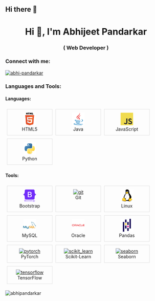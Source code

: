## Hi there 👋

<!--
**abhipandarkar/abhipandarkar** is a ✨ _special_ ✨ repository because its `README.md` (this file) appears on your GitHub profile.

Here are some ideas to get you started:

- 🔭 I’m currently working on ...
- 🌱 I’m currently learning ...
- 👯 I’m looking to collaborate on ...
- 🤔 I’m looking for help with ...
- 💬 Ask me about ...
- 📫 How to reach me: ...
- 😄 Pronouns: ...
- ⚡ Fun fact: ...
-->
<h1 align="center">Hi 👋, I'm Abhijeet Pandarkar</h1>
<h3 align="center">( Web Developer )</h3>

<h3 align="left">Connect with me:</h3>
<p align="left">
<a href="https://www.linkedin.com/in/abhi-pandarkar-b13052250/" target="blank"><img align="center" src="https://raw.githubusercontent.com/rahuldkjain/github-profile-readme-generator/master/src/images/icons/Social/linked-in-alt.svg" alt="abhi-pandarkar" height="30" width="40" /></a>
</p>
<h3 align="left">Languages and Tools:</h3>

<h4 align="left">Languages:</h4>
<div align="left" style="display: flex; flex-wrap: wrap; justify-content: flex-start;">
  <div style="border: 1px solid #ddd; padding: 10px; margin: 5px; text-align: center; width: 120px;">
    <a href="https://www.w3.org/html/" target="_blank" rel="noreferrer">
      <img src="https://raw.githubusercontent.com/devicons/devicon/master/icons/html5/html5-original-wordmark.svg" alt="html5" width="40" height="40"/>
    </a>
    <div>HTML5</div>
  </div>
  <div style="border: 1px solid #ddd; padding: 10px; margin: 5px; text-align: center; width: 120px;">
    <a href="https://www.java.com" target="_blank" rel="noreferrer">
      <img src="https://raw.githubusercontent.com/devicons/devicon/master/icons/java/java-original.svg" alt="java" width="40" height="40"/>
    </a>
    <div>Java</div>
  </div>
  <div style="border: 1px solid #ddd; padding: 10px; margin: 5px; text-align: center; width: 120px;">
    <a href="https://developer.mozilla.org/en-US/docs/Web/JavaScript" target="_blank" rel="noreferrer">
      <img src="https://raw.githubusercontent.com/devicons/devicon/master/icons/javascript/javascript-original.svg" alt="javascript" width="40" height="40"/>
    </a>
    <div>JavaScript</div>
  </div>
  <div style="border: 1px solid #ddd; padding: 10px; margin: 5px; text-align: center; width: 120px;">
    <a href="https://www.python.org" target="_blank" rel="noreferrer">
      <img src="https://raw.githubusercontent.com/devicons/devicon/master/icons/python/python-original.svg" alt="python" width="40" height="40"/>
    </a>
    <div>Python</div>
  </div>
</div>

<h4 align="left">Tools:</h4>
<div align="left" style="display: flex; flex-wrap: wrap; justify-content: flex-start;">
  <div style="border: 1px solid #ddd; padding: 10px; margin: 5px; text-align: center; width: 120px;">
    <a href="https://getbootstrap.com" target="_blank" rel="noreferrer">
      <img src="https://raw.githubusercontent.com/devicons/devicon/master/icons/bootstrap/bootstrap-plain-wordmark.svg" alt="bootstrap" width="40" height="40"/>
    </a>
    <div>Bootstrap</div>
  </div>
  <div style="border: 1px solid #ddd; padding: 10px; margin: 5px; text-align: center; width: 120px;">
    <a href="https://git-scm.com/" target="_blank" rel="noreferrer">
      <img src="https://www.vectorlogo.zone/logos/git-scm/git-scm-icon.svg" alt="git" width="40" height="40"/>
    </a>
    <div>Git</div>
  </div>
  <div style="border: 1px solid #ddd; padding: 10px; margin: 5px; text-align: center; width: 120px;">
    <a href="https://www.linux.org/" target="_blank" rel="noreferrer">
      <img src="https://raw.githubusercontent.com/devicons/devicon/master/icons/linux/linux-original.svg" alt="linux" width="40" height="40"/>
    </a>
    <div>Linux</div>
  </div>
  <div style="border: 1px solid #ddd; padding: 10px; margin: 5px; text-align: center; width: 120px;">
    <a href="https://www.mysql.com/" target="_blank" rel="noreferrer">
      <img src="https://raw.githubusercontent.com/devicons/devicon/master/icons/mysql/mysql-original-wordmark.svg" alt="mysql" width="40" height="40"/>
    </a>
    <div>MySQL</div>
  </div>
  <div style="border: 1px solid #ddd; padding: 10px; margin: 5px; text-align: center; width: 120px;">
    <a href="https://www.oracle.com/" target="_blank" rel="noreferrer">
      <img src="https://raw.githubusercontent.com/devicons/devicon/master/icons/oracle/oracle-original.svg" alt="oracle" width="40" height="40"/>
    </a>
    <div>Oracle</div>
  </div>
  <div style="border: 1px solid #ddd; padding: 10px; margin: 5px; text-align: center; width: 120px;">
    <a href="https://pandas.pydata.org/" target="_blank" rel="noreferrer">
      <img src="https://raw.githubusercontent.com/devicons/devicon/2ae2a900d2f041da66e950e4d48052658d850630/icons/pandas/pandas-original.svg" alt="pandas" width="40" height="40"/>
    </a>
    <div>Pandas</div>
  </div>
  <div style="border: 1px solid #ddd; padding: 10px; margin: 5px; text-align: center; width: 120px;">
    <a href="https://pytorch.org/" target="_blank" rel="noreferrer">
      <img src="https://www.vectorlogo.zone/logos/pytorch/pytorch-icon.svg" alt="pytorch" width="40" height="40"/>
    </a>
    <div>PyTorch</div>
  </div>
  <div style="border: 1px solid #ddd; padding: 10px; margin: 5px; text-align: center; width: 120px;">
    <a href="https://scikit-learn.org/" target="_blank" rel="noreferrer">
      <img src="https://upload.wikimedia.org/wikipedia/commons/0/05/Scikit_learn_logo_small.svg" alt="scikit_learn" width="40" height="40"/>
    </a>
    <div>Scikit-Learn</div>
  </div>
  <div style="border: 1px solid #ddd; padding: 10px; margin: 5px; text-align: center; width: 120px;">
    <a href="https://seaborn.pydata.org/" target="_blank" rel="noreferrer">
      <img src="https://seaborn.pydata.org/_images/logo-mark-lightbg.svg" alt="seaborn" width="40" height="40"/>
    </a>
    <div>Seaborn</div>
  </div>
  <div style="border: 1px solid #ddd; padding: 10px; margin: 5px; text-align: center; width: 120px;">
    <a href="https://www.tensorflow.org" target="_blank" rel="noreferrer">
      <img src="https://www.vectorlogo.zone/logos/tensorflow/tensorflow-icon.svg" alt="tensorflow" width="40" height="40"/>
    </a>
    <div>TensorFlow</div>
  </div>
</div>


<p><img align="center" src="https://github-readme-stats.vercel.app/api/top-langs?username=abhipandarkar&show_icons=true&locale=en&layout=compact" alt="abhipandarkar" /></p>
